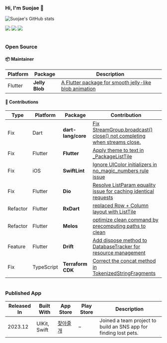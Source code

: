 ### Hi, I'm Suojae 👋

![Suojae's GitHub stats](https://github-readme-stats.vercel.app/api?username=suojae&show_icons=true&bg_color=00000000&hide=stars,contribs)

<p align="left"> <img src="https://img.shields.io/badge/Dart-%230175C2.svg?style=for-the-badge&logo=dart&logoColor=white" /> <img src="https://img.shields.io/badge/Flutter-%2302569B.svg?style=for-the-badge&logo=flutter&logoColor=white" /> <img src="https://img.shields.io/badge/Serverpod-3B82F6?style=for-the-badge&logo=serverpod&logoColor=white" /> </p>

#

### Open Source

#### 📦 Maintainer  

| Platform | Package       | Description |
|----------|--------------|-------------|
| Flutter  | **Jelly Blob** | [A Flutter package for smooth jelly-like blob animation](https://pub.dev/packages/jelly_blob) |

#### 🌟 Contributions


| Type | Platform | Package | Contribution |
|------|----------|---------|-------------|
| Fix | Dart | **dart-lang/core** | [Fix StreamGroup.broadcast() close() not completing when streams close.](https://github.com/dart-lang/core/pull/876) |
| Fix | Flutter | **Flutter** | [Apply theme to text in _PackageListTile](https://github.com/flutter/flutter/pull/165739) |
| Fix | iOS | **SwiftLint** | [Ignore UIColor initializers in no_magic_numbers rule issue](https://github.com/realm/SwiftLint/pull/6035) |
| Fix | Flutter | **Dio** | [Resolve ListParam equality issue for caching identical requests](https://github.com/cfug/dio/pull/2366) |
| Refactor | Flutter | **RxDart** | [replaced Row + Column layout with ListTile](https://github.com/ReactiveX/rxdart/pull/789) |
| Refactor | Flutter | **Melos** | [optimize clean command by precomputing paths to clean](https://github.com/invertase/melos/pull/855) |
| Feature | Flutter | **Drift** | [Add dispose method to DatabaseTracker for resource management](https://github.com/simolus3/drift/pull/3420) |
| Fix | TypeScript | **Terraform CDK** | [Correct the concat method in TokenizedStringFragments](https://github.com/hashicorp/terraform-cdk/pull/3772) |


#

### Published App


| Released In | Built With | App Store | Play Store | Description |
|----------|------------|-----------|------------|-------------|
| 2023.12  | UIKit, Swift | [찾아줄개](https://apps.apple.com/ma/app/%EC%B0%BE%EC%95%84%EC%A4%84%EA%B0%9C/id6471409178) | – | Joined a team project to build an SNS app for finding lost pets. |
